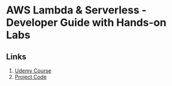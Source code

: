 # AWS Lambda & Serverless - Developer Guide with Hands-on Labs
## Links
1. [Udemy Course](https://www.udemy.com/course/aws-lambda-serverless-developer-guide-with-hands-on-labs/learn/)
2. [Project Code](https://github.com/awsrun/aws-serverless)